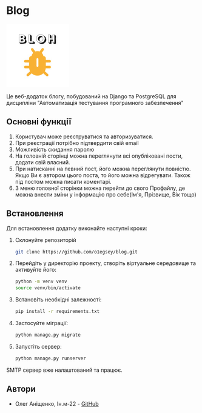 # Blog

![LOGO](media/images/logo.jpg)

Це веб-додаток блогу, побудований на Django та PostgreSQL для дисципліни "Автоматизація тестування програмного забезпечення"

## Основні функції
1. Користувач може реєструватися та авторизуватися.
2. При реєстрації потрібно підтвердити свій email
3. Можливість скидання паролю
4. На головній сторінці можна переглянути всі опубліковані пости, додати свій власний.
5. При натисканні на певний пост, його можна переглянути повністю. Якщо Ви є автором цього поста, то його можна відрегувати. Також під постом можна писати коментарі.
6. З меню головної сторінки можна перейти до свого Профайлу, де можна внести зміни у інформацію про себе(Ім'я, Прізвище, Вік тощо)

## Встановлення

Для встановлення додатку виконайте наступні кроки:

1. Склонуйте репозиторій

    ```bash
    git clone https://github.com/o1egsey/blog.git
    ```

2. Перейдіть у директорію проекту, створіть віртуальне середовище та активуйте його:

    ```bash
   python -m venv venv
   source venv/bin/activate
   ```

3. Встановіть необхідні залежності:

    ```bash
    pip install -r requirements.txt
    ```
  
4. Застосуйте міграції:
   ```bash
   python manage.py migrate
   ```
   
5. Запустіть сервер:
   ```bash
   python manage.py runserver
   ```
   
SMTP сервер вже налаштований та працює.

## Автори

* Олег Аніщенко, Ін.м-22 - [GitHub](https://github.com/o1egsey)

